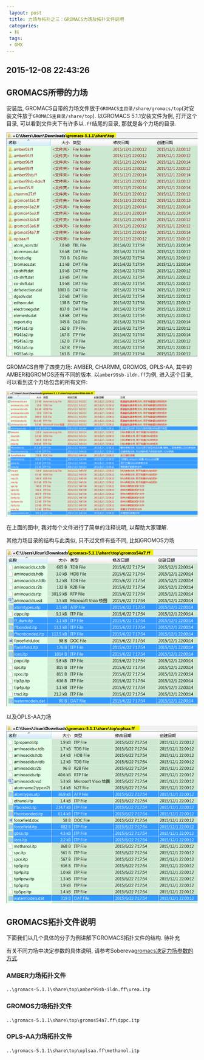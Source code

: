 ```yaml
---
 layout: post
 title: 力场与拓扑之三：GROMACS力场及拓扑文件说明
 categories:
 - 科
 tags:
 - GMX
---
```


## 2015-12-08 22:43:26

## GROMACS所带的力场

安装后, GROMACS自带的力场文件放于`GROMACS主目录/share/gromacs/top`(对安装文件放于`GROMACS主目录/share/top`). 以GROMACS 5.1.1安装文件为例, 打开这个目录, 可以看到文件夹下有许多以`.ff`结尾的目录, 那就是各个力场的目录.

![](/pic/GMX_ff.png)

GROMACS自带了四类力场: AMBER, CHARMM, GROMOS, OPLS-AA, 其中的AMBER和GROMOS还有不同的版本. 以`amber99sb-ildn.ff`为例, 进入这个目录, 可以看到这个力场包含的所有文件:

![](/pic/GMX_amber.png)

在上面的图中, 我对每个文件进行了简单的注释说明, 以帮助大家理解.

其他力场目录的结构与此类似, 只不过文件有些不同, 比如GROMOS力场

![](/pic/GMX_gromos.png)

以及OPLS-AA力场

![](/pic/GMX_oplsaa.png)

## GROMACS拓扑文件说明

下面我们以几个具体的分子为例讲解下GROMACS拓扑文件的结构. 待补充

有关不同力场中决定参数的具体说明, 请参考Sobereva[gromacs决定力场参数的方式](http://sobereva.com/4).

### AMBER力场拓扑文件

`..\gromacs-5.1.1\share\top\amber99sb-ildn.ff\urea.itp`

### GROMOS力场拓扑文件

`..\gromacs-5.1.1\share\top\gromos54a7.ff\dppc.itp`

### OPLS-AA力场拓扑文件

`..\gromacs-5.1.1\share\top\oplsaa.ff\methanol.itp`

